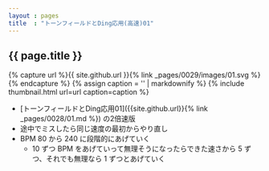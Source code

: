 ```yaml
---
layout : pages
title  : "トーンフィールドとDing応用(高速)01"
---
```


## {{ page.title }}

{% capture url %}{{ site.github.url }}{% link _pages/0029/images/01.svg %}{% endcapture %}
{% assign caption = '' | markdownify %}
{% include thumbnail.html url=url caption=caption %}

* [トーンフィールドとDing応用01]({{site.github.url}}{% link _pages/0028/01.md %}) の2倍速版
* 途中でミスしたら同じ速度の最初からやり直し
* BPM 80 から 240 に段階的にあげていく
  * 10 ずつ BPM をあげていって無理そうになったらできた速さから 5 ずつ、それでも無理なら 1 ずつとあげていく
